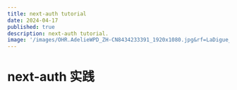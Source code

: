 ```yaml
---
title: next-auth tutorial
date: 2024-04-17
published: true
description: next-auth tutorial.
image: '/images/OHR.AdelieWPD_ZH-CN8434233391_1920x1080.jpg&rf=LaDigue_1920x1080.jpg'
---
```


# next-auth 实践
